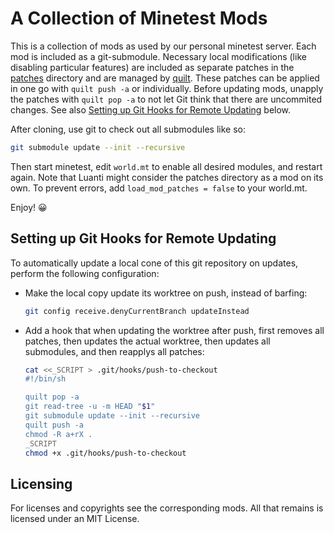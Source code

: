 # A Collection of Minetest Mods

This is a collection of mods as used by our personal minetest server.  Each mod is included as a
git-submodule.  Necessary local modifications (like disabling particular features) are included as
separate patches in the [patches](./patches) directory and are managed by
[quilt](https://savannah.nongnu.org/projects/quilt).  These patches can be applied in one go with
`quilt push -a` or individually.  Before updating mods, unapply the patches with `quilt pop -a` to
not let Git think that there are uncommited changes.  See also [Setting up Git Hooks for Remote
Updating](#git-setup) below.

After cloning, use git to check out all submodules like so:

```sh
git submodule update --init --recursive
```

Then start minetest, edit `world.mt` to enable all desired modules, and restart again.  Note that
Luanti might consider the patches directory as a mod on its own.  To prevent errors, add
`load_mod_patches = false` to your world.mt.

Enjoy! 😀

## <a name="git-setup">Setting up Git Hooks for Remote Updating</a>

To automatically update a local cone of this git repository on updates, perform the following
configuration:

- Make the local copy update its worktree on push, instead of barfing:

  ```sh
  git config receive.denyCurrentBranch updateInstead
  ```

- Add a hook that when updating the worktree after push, first removes all patches, then updates the
  actual worktree, then updates all submodules, and then reapplys all patches:

  ```sh
  cat <<_SCRIPT > .git/hooks/push-to-checkout
  #!/bin/sh

  quilt pop -a
  git read-tree -u -m HEAD "$1"
  git submodule update --init --recursive
  quilt push -a
  chmod -R a+rX .
  _SCRIPT
  chmod +x .git/hooks/push-to-checkout
  ```

## Licensing

For licenses and copyrights see the corresponding mods.  All that remains is licensed under an MIT
License.

